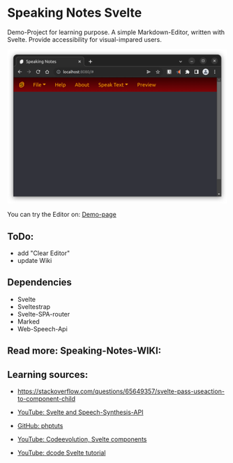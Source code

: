 # Speaking Notes Svelte

Demo-Project for learning purpose. A simple Markdown-Editor, written with Svelte.
Provide accessibility for visual-impared users.


![screenshot: app-window speaking notes v.5](screenshots/screen-editor-5.0.png)

You can try the Editor on:
[Demo-page](https://henriettebaum.github.io/snote-page/)


## ToDo:
- add "Clear Editor"
- update Wiki

## Dependencies

- Svelte
- Sveltestrap
- Svelte-SPA-router
- Marked
- Web-Speech-Api


## Read more: Speaking-Notes-WIKI:

## Learning sources:

- https://stackoverflow.com/questions/65649357/svelte-pass-useaction-to-component-child

- [YouTube: Svelte and Speech-Synthesis-API](https://www.youtube.com/watch?v=XDdKWOqCcZk)
- [GitHub: phptuts](https://github.com/phptuts/speechsynthesissvelte)

- [YouTube: Codeevolution, Svelte components](https://www.youtube.com/watch?v=v943IElHCeY)
- [YouTube: dcode Svelte tutorial](https://www.youtube.com/playlist?list=PLVvjrrRCBy2KpGl3-s_ELqKd4hiNCN6yz)

